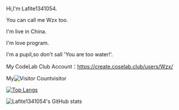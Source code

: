 Hi,I'm Lafite1341054.

You can call me Wzx too.

I'm live in China.

I'm love program.

I'm a pupil,so don't sall 'You are too water!'.

My CodeLab Club Account：<url>https://create.coselab.club/users/Wzx/

My![Visitor Count](https://profile-counter.glitch.me/Lafite1341054.github.io/count.svg)visitor

[![Top Langs](https://github-readme-stats.vercel.app/api/top-langs/?username=Lafite1341054)](https://github.com/Christmas/github-readme-stats)

![Lafite1341054's GitHub stats](https://github-readme-stats.vercel.app/api?username=Lafite1341054&show_icons=true&theme=tokyonight)
